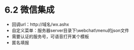 # 6.2 微信集成

* 回调url：http://域名/wx.ashx
* 自定义菜单：服务器server目录下\webchat\menu的json文件
* 需要认证的服务号，可语音打开某个模板
* 匿名填报
